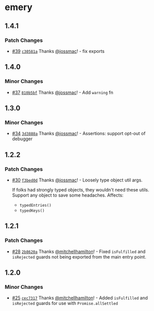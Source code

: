 # emery

## 1.4.1

### Patch Changes

- [#39](https://github.com/Thinkmill/emery/pull/39) [`c30581a`](https://github.com/Thinkmill/emery/commit/c30581a992bd4e8eebb7334a50f5792c7aef1d22) Thanks [@jossmac](https://github.com/jossmac)! - fix exports

## 1.4.0

### Minor Changes

- [#37](https://github.com/Thinkmill/emery/pull/37) [`810b5bf`](https://github.com/Thinkmill/emery/commit/810b5bf771d970408ff5cb27a4906d64280de119) Thanks [@jossmac](https://github.com/jossmac)! - Add `warning` fn

## 1.3.0

### Minor Changes

- [#34](https://github.com/Thinkmill/emery/pull/34) [`3d3888a`](https://github.com/Thinkmill/emery/commit/3d3888aba63b7638f4d71c3b952e5a1b7590b3b0) Thanks [@jossmac](https://github.com/jossmac)! - Assertions: support opt-out of debugger

## 1.2.2

### Patch Changes

- [#30](https://github.com/Thinkmill/emery/pull/30) [`f3bed0d`](https://github.com/Thinkmill/emery/commit/f3bed0d894b3780ed95b29481259018fb33f21ff) Thanks [@jossmac](https://github.com/jossmac)! - Loosely type object util args.

  If folks had strongly typed objects, they wouldn't need these utils. Support any object to save some headaches. Affects:

  - `typedEntries()`
  - `typedKeys()`

## 1.2.1

### Patch Changes

- [#28](https://github.com/Thinkmill/emery/pull/28) [`2b8620a`](https://github.com/Thinkmill/emery/commit/2b8620ac73cebe99543af26f7e1ce31978e7752c) Thanks [@mitchellhamilton](https://github.com/mitchellhamilton)! - Fixed `isFulfilled` and `isRejected` guards not being exported from the main entry point.

## 1.2.0

### Minor Changes

- [#25](https://github.com/Thinkmill/emery/pull/25) [`cec7317`](https://github.com/Thinkmill/emery/commit/cec7317185a9485709b134453063e0ec991e26ca) Thanks [@mitchellhamilton](https://github.com/mitchellhamilton)! - Added `isFulfilled` and `isRejected` guards for use with `Promise.allSettled`

